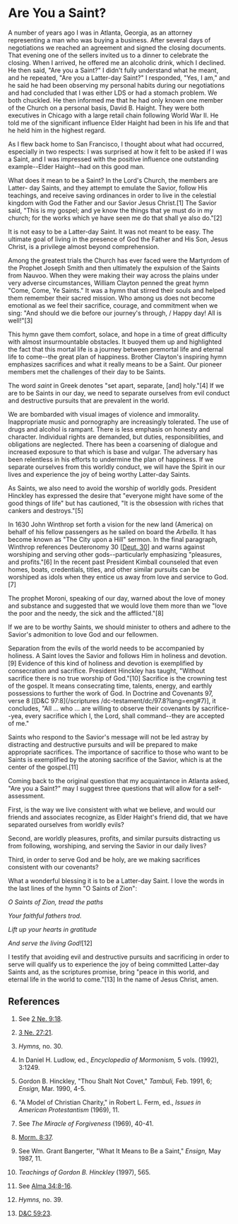 # Are You a Saint?

A number of years ago I was in Atlanta, Georgia, as an attorney representing a
man who was buying a business. After several days of negotiations we reached
an agreement and signed the closing documents. That evening one of the sellers
invited us to a dinner to celebrate the closing. When I arrived, he offered me
an alcoholic drink, which I declined. He then said, "Are you a Saint?" I
didn't fully understand what he meant, and he repeated, "Are you a Latter-day
Saint?" I responded, "Yes, I am," and he said he had been observing my
personal habits during our negotiations and had concluded that I was either
LDS or had a stomach problem. We both chuckled. He then informed me that he
had only known one member of the Church on a personal basis, David B. Haight.
They were both executives in Chicago with a large retail chain following World
War II. He told me of the significant influence Elder Haight had been in his
life and that he held him in the highest regard.

As I flew back home to San Francisco, I thought about what had occurred,
especially in two respects: I was surprised at how it felt to be asked if I
was a Saint, and I was impressed with the positive influence one outstanding
example--Elder Haight--had on this good man.

What does it mean to be a Saint? In the Lord's Church, the members are Latter-
day Saints, and they attempt to emulate the Savior, follow His teachings, and
receive saving ordinances in order to live in the celestial kingdom with God
the Father and our Savior Jesus Christ.[1] The Savior said, "This is my
gospel; and ye know the things that ye must do in my church; for the works
which ye have seen me do that shall ye also do."[2]

It is not easy to be a Latter-day Saint. It was not meant to be easy. The
ultimate goal of living in the presence of God the Father and His Son, Jesus
Christ, is a privilege almost beyond comprehension.

Among the greatest trials the Church has ever faced were the Martyrdom of the
Prophet Joseph Smith and then ultimately the expulsion of the Saints from
Nauvoo. When they were making their way across the plains under very adverse
circumstances, William Clayton penned the great hymn "Come, Come, Ye Saints."
It was a hymn that stirred their souls and helped them remember their sacred
mission. Who among us does not become emotional as we feel their sacrifice,
courage, and commitment when we sing: "And should we die before our journey's
through, / Happy day! All is well!"[3]

This hymn gave them comfort, solace, and hope in a time of great difficulty
with almost insurmountable obstacles. It buoyed them up and highlighted the
fact that this mortal life is a journey between premortal life and eternal
life to come--the great plan of happiness. Brother Clayton's inspiring hymn
emphasizes sacrifices and what it really means to be a Saint. Our pioneer
members met the challenges of their day to be Saints.

The word _saint_ in Greek denotes "set apart, separate, [and] holy."[4] If we
are to be Saints in our day, we need to separate ourselves from evil conduct
and destructive pursuits that are prevalent in the world.

We are bombarded with visual images of violence and immorality. Inappropriate
music and pornography are increasingly tolerated. The use of drugs and alcohol
is rampant. There is less emphasis on honesty and character. Individual rights
are demanded, but duties, responsibilities, and obligations are neglected.
There has been a coarsening of dialogue and increased exposure to that which
is base and vulgar. The adversary has been relentless in his efforts to
undermine the plan of happiness. If we separate ourselves from this worldly
conduct, we will have the Spirit in our lives and experience the joy of being
worthy Latter-day Saints.

As Saints, we also need to avoid the worship of worldly gods. President
Hinckley has expressed the desire that "everyone might have some of the good
things of life" but has cautioned, "It is the obsession with riches that
cankers and destroys."[5]

In 1630 John Winthrop set forth a vision for the new land (America) on behalf
of his fellow passengers as he sailed on board the _Arbella._ It has become
known as "The City upon a Hill" sermon. In the final paragraph, Winthrop
references Deuteronomy 30 [[Deut. 30](/scriptures/ot/deut/30?lang=eng)] and
warns against worshiping and serving other gods--particularly emphasizing
"pleasures, and profits."[6] In the recent past President Kimball counseled
that even homes, boats, credentials, titles, and other similar pursuits can be
worshiped as idols when they entice us away from love and service to God.[7]

The prophet Moroni, speaking of our day, warned about the love of money and
substance and suggested that we would love them more than we "love the poor
and the needy, the sick and the afflicted."[8]

If we are to be worthy Saints, we should minister to others and adhere to the
Savior's admonition to love God and our fellowmen.

Separation from the evils of the world needs to be accompanied by holiness. A
Saint loves the Savior and follows Him in holiness and devotion.[9] Evidence
of this kind of holiness and devotion is exemplified by consecration and
sacrifice. President Hinckley has taught, "Without sacrifice there is no true
worship of God."[10] Sacrifice is the crowning test of the gospel. It means
consecrating time, talents, energy, and earthly possessions to further the
work of God. In Doctrine and Covenants 97, verse 8 [[D&amp;C 97:8](/scriptures
/dc-testament/dc/97.8?lang=eng#7)], it concludes, "All ... who ... are willing to
observe their covenants by sacrifice--yea, every sacrifice which I, the Lord,
shall command--they are accepted of me."

Saints who respond to the Savior's message will not be led astray by
distracting and destructive pursuits and will be prepared to make appropriate
sacrifices. The importance of sacrifice to those who want to be Saints is
exemplified by the atoning sacrifice of the Savior, which is at the center of
the gospel.[11]

Coming back to the original question that my acquaintance in Atlanta asked,
"Are you a Saint?" may I suggest three questions that will allow for a self-
assessment.

First, is the way we live consistent with what we believe, and would our
friends and associates recognize, as Elder Haight's friend did, that we have
separated ourselves from worldly evils?

Second, are worldly pleasures, profits, and similar pursuits distracting us
from following, worshiping, and serving the Savior in our daily lives?

Third, in order to serve God and be holy, are we making sacrifices consistent
with our covenants?

What a wonderful blessing it is to be a Latter-day Saint. I love the words in
the last lines of the hymn "O Saints of Zion":

_O Saints of Zion, tread the paths_

_Your faithful fathers trod._

_Lift up your hearts in gratitude_

_And serve the living God!_[12]

I testify that avoiding evil and destructive pursuits and sacrificing in order
to serve will qualify us to experience the joy of being committed Latter-day
Saints and, as the scriptures promise, bring "peace in this world, and eternal
life in the world to come."[13] In the name of Jesus Christ, amen.

## References

  1. See [2 Ne. 9:18](https://www.lds.org/scriptures/bofm/2-ne/9.18?lang=eng#17).

  2. [3 Ne. 27:21](https://www.lds.org/scriptures/bofm/3-ne/27.21?lang=eng#20).

  3. _Hymns,_ no. 30.

  4. In Daniel H. Ludlow, ed., _Encyclopedia of Mormonism,_ 5 vols. (1992), 3:1249.

  5. Gordon B. Hinckley, "Thou Shalt Not Covet," _Tambuli,_ Feb. 1991, 6; _Ensign,_ Mar. 1990, 4-5.

  6. "A Model of Christian Charity," in Robert L. Ferm, ed., _Issues in American Protestantism_ (1969), 11.

  7. See _The Miracle of Forgiveness_ (1969), 40-41.

  8. [Morm. 8:37](https://www.lds.org/scriptures/bofm/morm/8.37?lang=eng#36).

  9. See Wm. Grant Bangerter, "What It Means to Be a Saint," _Ensign,_ May 1987, 11.

  10. _Teachings of Gordon B. Hinckley_ (1997), 565.

  11. See [Alma 34:8-16](https://www.lds.org/scriptures/bofm/alma/34.8-16?lang=eng#7).

  12. _Hymns,_ no. 39.

  13. [D&amp;C 59:23](https://www.lds.org/scriptures/dc-testament/dc/59.23?lang=eng#22).

